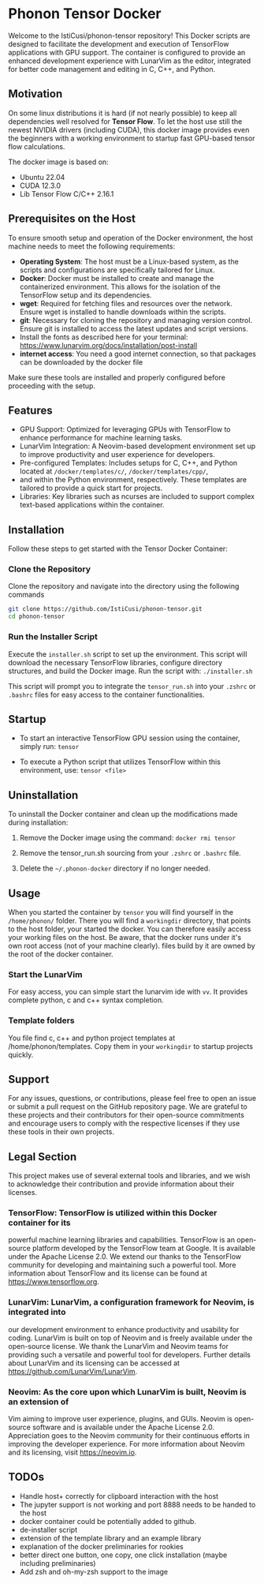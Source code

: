 # Phonon Tensor Docker

Welcome to the IstiCusi/phonon-tensor repository! This Docker scripts are
designed to facilitate the development and execution of TensorFlow applications
with GPU support. The container is configured to provide an enhanced
development experience with LunarVim as the editor, integrated for better code
management and editing in C, C++, and Python.

## Motivation

On some linux distributions it is hard (if not nearly possible) to keep 
all dependencies well resolved for **Tensor Flow**. To let the host use still
the newest NVIDIA drivers (including CUDA), this docker image provides even
the beginners with a working environment to startup fast GPU-based tensor flow
calculations. 

The docker image is based on:

- Ubuntu 22.04
- CUDA 12.3.0 
- Lib Tensor Flow C/C++ 2.16.1

## Prerequisites on the Host

To ensure smooth setup and operation of the Docker environment, the host machine needs to meet the following requirements:

- **Operating System**: The host must be a Linux-based system, as the scripts and configurations are specifically tailored for Linux.
- **Docker**: Docker must be installed to create and manage the containerized environment. This allows for the isolation of the TensorFlow setup and its dependencies.
- **wget**: Required for fetching files and resources over the network. Ensure wget is installed to handle downloads within the scripts.
- **git**: Necessary for cloning the repository and managing version control. Ensure git is installed to access the latest updates and script versions.
- Install the fonts as described here for your terminal: <https://www.lunarvim.org/docs/installation/post-install> 
- **internet access**: You need a good internet connection, so that packages can be downloaded by the docker file

Make sure these tools are installed and properly configured before proceeding with the setup.

## Features

- GPU Support: Optimized for leveraging GPUs with TensorFlow to enhance
  performance for machine learning tasks.
- LunarVim Integration: A Neovim-based development environment set up to improve
  productivity and user experience for developers.
- Pre-configured Templates: Includes setups for C, C++, and Python located at
  `/docker/templates/c/`, `/docker/templates/cpp/`,
- and within the Python environment, respectively. These templates are tailored
  to provide a quick start for projects.
- Libraries: Key libraries such as ncurses are included to support complex
  text-based applications within the container.

## Installation

Follow these steps to get started with the Tensor Docker Container:

### Clone the Repository

Clone the repository and navigate into the directory using the following commands

```bash
git clone https://github.com/IstiCusi/phonon-tensor.git
cd phonon-tensor
```

### Run the Installer Script

Execute the `installer.sh` script to set up the environment. This script will
download the necessary TensorFlow libraries, configure directory structures,
and build the Docker image. Run the script with: `./installer.sh`

This script will prompt you to integrate the `tensor_run.sh` into your
`.zshrc` or `.bashrc` files for easy access to the container
functionalities.

## Startup

- To start an interactive TensorFlow GPU session using the container, simply
  run: `tensor`

- To execute a Python script that utilizes TensorFlow within this environment,
  use: `tensor <file>`

## Uninstallation

To uninstall the Docker container and clean up the modifications made during
installation:

1. Remove the Docker image using the command: `docker rmi tensor`

2. Remove the tensor_run.sh sourcing from your `.zshrc` or `.bashrc` file.

3. Delete the `~/.phonon-docker` directory if no longer needed.

## Usage

When you started the container by `tensor` you will find yourself in the
`/home/phonon/` folder. There you will find a `workingdir` directory, that
points to the host folder, your started the docker. You can therefore easily
access your working files on the host. Be aware, that the docker runs under
it's own root access (not of your machine clearly). files build by it are owned
by the root of the docker container.

### Start the LunarVim

For easy access, you can simple start the lunarvim ide with `vv`. It provides
complete python, c and c++ syntax completion.

### Template folders

You file find c, c++ and python project templates at /home/phonon/templates.
Copy them in your `workingdir` to startup projects quickly.

## Support

For any issues, questions, or contributions, please feel free to
open an issue or submit a pull request on the GitHub repository page. We are
grateful to these projects and their contributors for their open-source
commitments and encourage users to comply with the respective licenses if they
use these tools in their own projects.

## Legal Section

This project makes use of several external tools and libraries, and we wish to
acknowledge their contribution and provide information about their licenses.

### TensorFlow: TensorFlow is utilized within this Docker container for its

powerful machine learning libraries and capabilities. TensorFlow is an
open-source platform developed by the TensorFlow team at Google. It is
available under the Apache License 2.0. We extend our thanks to the TensorFlow
community for developing and maintaining such a powerful tool. More information
about TensorFlow and its license can be found at <https://www.tensorflow.org>.

### LunarVim: LunarVim, a configuration framework for Neovim, is integrated into

our development environment to enhance productivity and usability for coding.
LunarVim is built on top of Neovim and is freely available under the open-source
license. We thank the LunarVim and Neovim teams for providing such a versatile
and powerful tool for developers. Further details about LunarVim and its
licensing can be accessed at <https://github.com/LunarVim/LunarVim>.

### Neovim: As the core upon which LunarVim is built, Neovim is an extension of

Vim aiming to improve user experience, plugins, and GUIs. Neovim is open-source
software and is available under the Apache License 2.0. Appreciation goes to
the Neovim community for their continuous efforts in improving the developer
experience. For more information about Neovim and its licensing, visit
<https://neovim.io>.

## TODOs

- Handle host+ correctly for clipboard interaction with the host
- The jupyter support is not working and port 8888 needs to be handed to the host
- docker container could be potentially added to github. 
- de-installer script
- extension of the template library and an example library 
- explanation of the docker preliminaries for rookies
- better direct one button, one copy, one click installation (maybe including preliminaries)
- Add zsh and oh-my-zsh support to the image

